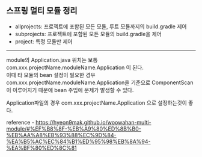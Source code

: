 ## 스프링 멀티 모듈 정리

- allprojects: 프로젝트에 포함된 모든 모듈, 루트 모듈까지의 build.gradle 제어
- subprojects: 프로젝트에 포함된 모든 모듈의 build.gradle을 제어
- project: 특정 모듈만 제어


---------------------------------

module의 Application.java 위치는 보통 com.xxx.projectName.moduleName.Application 이 된다.  
이때 타 모듈의 bean 설정이 필요한 경우 com.xxx.projectName.moduleName.Application을 기준으로 ComponentScan이 이루어지기 때문에 bean 주입에 문제가 발생할 수 있다.  

Application파일의 경우 com.xxx.projectName.Application 으로 설정하는것이 좋다.

reference - https://hyeon9mak.github.io/woowahan-multi-module/#%EF%B8%8F-%EB%A9%80%ED%8B%B0-%EB%AA%A8%EB%93%88%EC%9D%84-%EA%B5%AC%EC%84%B1%ED%95%98%EB%8A%94-%EA%BF%80%ED%8C%81